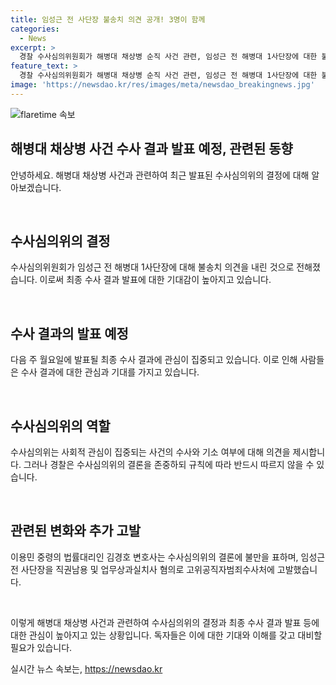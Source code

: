 ```yaml
---
title: 임성근 전 사단장 불송치 의견 공개! 3명이 함께
categories:
  - News
excerpt: >
  경찰 수사심의위원회가 해병대 채상병 순직 사건 관련, 임성근 전 해병대 1사단장에 대한 불송치 의견을 내린 것으로 전해졌다. 이에 관련된 최종 수사 결과 발표에 관심이 쏠리며, 각종 군 관계자 등 9명의 송치 여부가 결정되었다. 수사심의위의 결론에 불만을 표한 김경호 변호사는 임성근 전 사단장을 고위공직자범죄수사처에 고발했다. (150자)
feature_text: >
  경찰 수사심의위원회가 해병대 채상병 순직 사건 관련, 임성근 전 해병대 1사단장에 대한 불송치 의견을 내린 것으로 전해졌다. 이에 관련된 최종 수사 결과 발표에 관심이 쏠리며, 각종 군 관계자 등 9명의 송치 여부가 결정되었다. 수사심의위의 결론에 불만을 표한 김경호 변호사는 임성근 전 사단장을 고위공직자범죄수사처에 고발했다. (150자)
image: 'https://newsdao.kr/res/images/meta/newsdao_breakingnews.jpg'
---
```


<p><img src="https://newsdao.kr/res/images/meta/newsdao_breakingnews.jpg" alt="flaretime 속보" /></p>

<h2 data-ke-size="size26">해병대 채상병 사건 수사 결과 발표 예정, 관련된 동향</h2>

<p>안녕하세요. 해병대 채상병 사건과 관련하여 최근 발표된 수사심의위의 결정에 대해 알아보겠습니다.</p>

<p data-ke-size="size16">&nbsp;</p>

<h2 data-ke-size="size24">수사심의위의 결정</h2>

<p>수사심의위원회가 임성근 전 해병대 1사단장에 대해 불송치 의견을 내린 것으로 전해졌습니다. 이로써 최종 수사 결과 발표에 대한 기대감이 높아지고 있습니다.</p>

<p data-ke-size="size16">&nbsp;</p>

<h2 data-ke-size="size24">수사 결과의 발표 예정</h2>

<p>다음 주 월요일에 발표될 최종 수사 결과에 관심이 집중되고 있습니다. 이로 인해 사람들은 수사 결과에 대한 관심과 기대를 가지고 있습니다.</p>

<p data-ke-size="size16">&nbsp;</p>

<h2 data-ke-size="size24">수사심의위의 역할</h2>

<p>수사심의위는 사회적 관심이 집중되는 사건의 수사와 기소 여부에 대해 의견을 제시합니다. 그러나 경찰은 수사심의위의 결론을 존중하되 규칙에 따라 반드시 따르지 않을 수 있습니다.</p>

<p data-ke-size="size16">&nbsp;</p>

<h2 data-ke-size="size24">관련된 변화와 추가 고발</h2>

<p>이용민 중령의 법률대리인 김경호 변호사는 수사심의위의 결론에 불만을 표하며, 임성근 전 사단장을 직권남용 및 업무상과실치사 혐의로 고위공직자범죄수사처에 고발했습니다.</p>

<p data-ke-size="size16">&nbsp;</p>

<p>이렇게 해병대 채상병 사건과 관련하여 수사심의위의 결정과 최종 수사 결과 발표 등에 대한 관심이 높아지고 있는 상황입니다. 독자들은 이에 대한 기대와 이해를 갖고 대비할 필요가 있습니다.</p>
실시간 뉴스 속보는, <a href="https://newsdao.kr" rel="dofollow">https://newsdao.kr</a>


